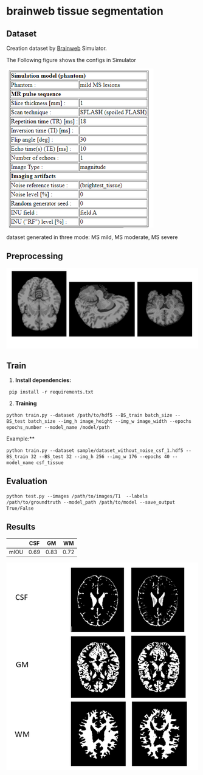 # brainweb tissue segmentation

## Dataset

Creation dataset by [Brainweb](https://brainweb.bic.mni.mcgill.ca/) Simulator.

The Following figure shows the configs in Simulator

![alt text](https://github.com/smohammadi96/brainweb_tissue_segmentation_unet/blob/main/sample/config.PNG)

dataset generated in three mode: MS mild, MS moderate, MS severe

## Preprocessing 

![alt text](https://github.com/smohammadi96/brainweb_tissue_segmentation_unet/blob/main/sample/dataset_sample.PNG)

## Train

1. **Install dependencies:**


```
 pip install -r requirements.txt
```

2. **Training**

```
python train.py --dataset /path/to/hdf5 --BS_train batch_size --BS_test batch_size --img_h image_height --img_w image_width --epochs epochs_number --model_name /model/path
```

Example:**

```
python train.py --dataset sample/dataset_without_noise_csf_1.hdf5 --BS_train 32 --BS_test 32 --img_h 256 --img_w 176 --epochs 40 --model_name csf_tissue
```

## Evaluation

```
python test.py --images /path/to/images/T1  --labels /path/to/groundtruth --model_path /path/to/model --save_output True/False
```

## Results

|   | CSF | GM | WM |
|-------|-------|-------|-------|
| mIOU | 0.69	| 0.83	| 0.72 |


![alt text](https://github.com/smohammadi96/brainweb_tissue_segmentation_unet/blob/main/sample/result.PNG)
